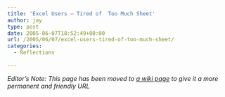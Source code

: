```yaml
---
title: 'Excel Users – Tired of  Too Much Sheet'
author: jay
type: post
date: 2005-06-07T18:52:49+00:00
url: /2005/06/07/excel-users-tired-of-too-much-sheet/
categories:
  - Reflections

---
```

_Editor’s Note: This page has been moved to [a wiki page][1] to give it a more permanent and friendly URL_

 [1]: //people.engr.ncsu.edu/jayoung/site/pages/default/too-much-sheet"